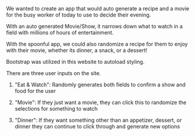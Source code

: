 
We wanted to create an app that would auto generate a recipe and a movie for the busy worker of today to use to decide their evening.

With an auto generated Movie/Show, it narrows down what to watch in a field with millions of hours of entertainment.

With the spoonful app, we could also randomize a recipe for them to enjoy with their movie, whether its dinner, a snack, or a dessert!

Bootstrap was utilized in this website to autoload styling. 


There are three user inputs on the site. 

1) "Eat & Watch": Randomly generates both fields to confirm a show and food for the user

2) "Movie": If they just want a movie, they can click this to randomize the selections for something to watch

3) "Dinner": If they want something other than an appetizer, dessert, or dinner they can continue to click through and generate new options
